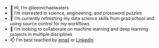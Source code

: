 - 👋 Hi, I’m @leemichaelwaters
- 👀 I’m interested in science, engineering, and crossword puzzles
- 🌱 I’m currently refreshing my data science skills from grad school and using source control for my workflows
- 💞️ I’m looking to collaborate on machine learning and deep learning projects in multiple disciplines
- 📫 I'm best reached by [email](leemichaelwaters@gmail.com) or [LinkedIn](https://www.linkedin.com/in/leemwaters/)

<!---
leemichaelwaters/leemichaelwaters is a ✨ special ✨ repository because its `README.md` (this file) appears on your GitHub profile.
You can click the Preview link to take a look at your changes.
--->
